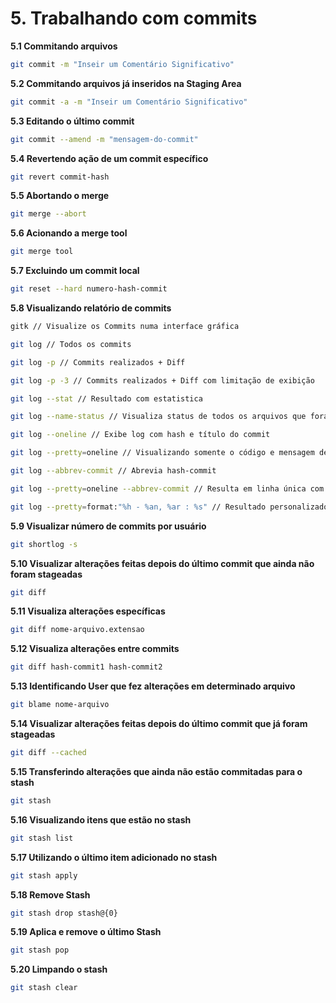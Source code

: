 # 5. Trabalhando com commits

**5.1 Commitando arquivos**
```bash
git commit -m "Inseir um Comentário Significativo"
```

**5.2 Commitando arquivos já inseridos na Staging Area**
```bash
git commit -a -m "Inseir um Comentário Significativo"
```

**5.3 Editando o último commit**
```bash
git commit --amend -m "mensagem-do-commit"
```

**5.4 Revertendo ação de um commit específico**
```bash
git revert commit-hash
```

**5.5 Abortando o merge**
```bash
git merge --abort
```

**5.6 Acionando a merge tool**
```bash
git merge tool
```

**5.7 Excluindo um commit local**
```bash
git reset --hard numero-hash-commit
```

**5.8 Visualizando relatório de commits**
```bash
gitk // Visualize os Commits numa interface gráfica

git log // Todos os commits

git log -p // Commits realizados + Diff

git log -p -3 // Commits realizados + Diff com limitação de exibição

git log --stat // Resultado com estatistica

git log --name-status // Visualiza status de todos os arquivos que foram modificados

git log --oneline // Exibe log com hash e título do commit

git log --pretty=oneline // Visualizando somente o código e mensagem de cada commit

git log --abbrev-commit // Abrevia hash-commit

git log --pretty=oneline --abbrev-commit // Resulta em linha única com hash-commit abreviada

git log --pretty=format:"%h - %an, %ar : %s" // Resultado personalizado com hash - autor - tempo - titulo-commit

```

**5.9 Visualizar número de commits por usuário**
```bash
git shortlog -s
```

**5.10 Visualizar alterações feitas depois do último commit que ainda não foram stageadas**
```bash
git diff
```

**5.11 Visualiza alterações específicas**
```bash
git diff nome-arquivo.extensao
```

**5.12 Visualiza alterações entre commits**
```bash
git diff hash-commit1 hash-commit2
```

**5.13 Identificando User que fez alterações em determinado arquivo**
```bash
git blame nome-arquivo
```

**5.14 Visualizar alterações feitas depois do último commit que já foram stageadas**
```bash
git diff --cached
```

**5.15 Transferindo alterações que ainda não estão commitadas para o stash**
```bash
git stash
```

**5.16 Visualizando itens que estão no stash**
```bash
git stash list
```

**5.17 Utilizando o último item adicionado no stash**
```bash
git stash apply
```

**5.18 Remove Stash**
```bash
git stash drop stash@{0}
```

**5.19 Aplica e remove o último Stash**
```bash
git stash pop
```

**5.20 Limpando o stash**
```bash
git stash clear
```
